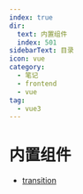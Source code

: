 ```yaml
---
index: true
dir:
  text: 内置组件
  index: 501
sidebarText: 目录
icon: vue
category:
  - 笔记
  - frontend
  - vue
tag:
  - vue3
---
```


# 内置组件

- [transition](./transition.md)
